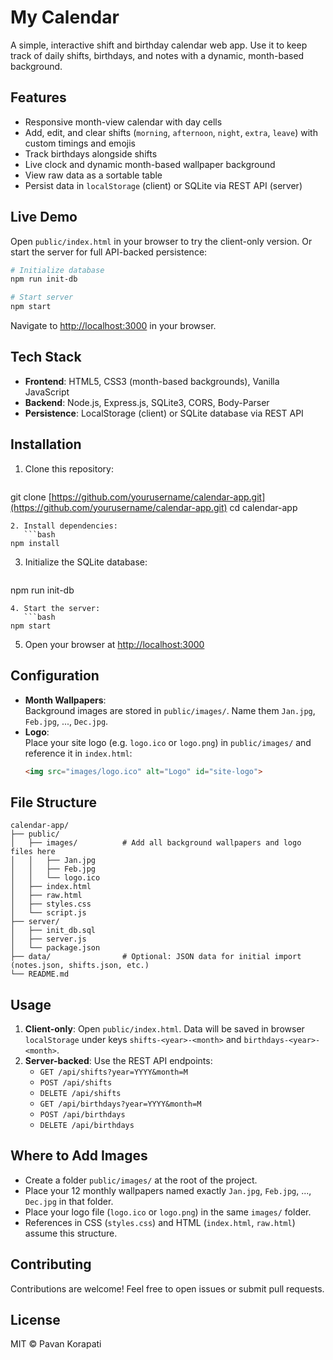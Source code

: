 # My Calendar

A simple, interactive shift and birthday calendar web app. Use it to keep track of daily shifts, birthdays, and notes with a dynamic, month-based background.

## Features

- Responsive month-view calendar with day cells
- Add, edit, and clear shifts (`morning`, `afternoon`, `night`, `extra`, `leave`) with custom timings and emojis
- Track birthdays alongside shifts
- Live clock and dynamic month-based wallpaper background
- View raw data as a sortable table
- Persist data in `localStorage` (client) or SQLite via REST API (server)

## Live Demo

Open `public/index.html` in your browser to try the client-only version. Or start the server for full API-backed persistence:

```bash
# Initialize database
npm run init-db

# Start server
npm start
```

Navigate to [http://localhost:3000](http://localhost:3000) in your browser.

## Tech Stack

- **Frontend**: HTML5, CSS3 (month-based backgrounds), Vanilla JavaScript
- **Backend**: Node.js, Express.js, SQLite3, CORS, Body-Parser
- **Persistence**: LocalStorage (client) or SQLite database via REST API

## Installation

1. Clone this repository:
   ```bash
   ```

git clone [https://github.com/yourusername/calendar-app.git](https://github.com/yourusername/calendar-app.git)
cd calendar-app

````
2. Install dependencies:
   ```bash
npm install
````

3. Initialize the SQLite database:
   ```https://kpsvdp.github.io/yourcalendar/
   ```

npm run init-db

````
4. Start the server:
   ```bash
npm start
````

5. Open your browser at [http://localhost:3000](http://localhost:3000)

## Configuration

- **Month Wallpapers**:\
  Background images are stored in `public/images/`. Name them `Jan.jpg`, `Feb.jpg`, ..., `Dec.jpg`.
- **Logo**:\
  Place your site logo (e.g. `logo.ico` or `logo.png`) in `public/images/` and reference it in `index.html`:
  ```html
  <img src="images/logo.ico" alt="Logo" id="site-logo">
  ```

## File Structure

```
calendar-app/
├── public/
│   ├── images/          # Add all background wallpapers and logo files here
│   │   ├── Jan.jpg
│   │   ├── Feb.jpg
│   │   └── logo.ico
│   ├── index.html
│   ├── raw.html
│   ├── styles.css
│   └── script.js
├── server/
│   ├── init_db.sql
│   ├── server.js
│   └── package.json
├── data/                # Optional: JSON data for initial import (notes.json, shifts.json, etc.)
└── README.md
```

## Usage

1. **Client-only**: Open `public/index.html`. Data will be saved in browser `localStorage` under keys `shifts-<year>-<month>` and `birthdays-<year>-<month>`.
2. **Server-backed**: Use the REST API endpoints:
   - `GET /api/shifts?year=YYYY&month=M`
   - `POST /api/shifts`
   - `DELETE /api/shifts`
   - `GET /api/birthdays?year=YYYY&month=M`
   - `POST /api/birthdays`
   - `DELETE /api/birthdays`

## Where to Add Images

- Create a folder `public/images/` at the root of the project.
- Place your 12 monthly wallpapers named exactly `Jan.jpg`, `Feb.jpg`, ..., `Dec.jpg` in that folder.
- Place your logo file (`logo.ico` or `logo.png`) in the same `images/` folder.
- References in CSS (`styles.css`) and HTML (`index.html`, `raw.html`) assume this structure.

## Contributing

Contributions are welcome! Feel free to open issues or submit pull requests.

## License
MIT © Pavan Korapati

